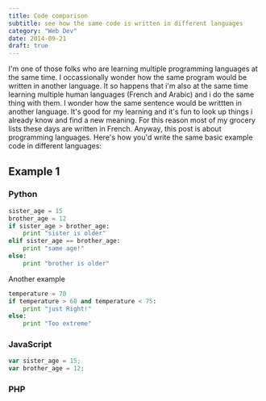 ```yaml
---
title: Code comparison
subtitle: see how the same code is written in different languages
category: "Web Dev"
date: 2014-09-21
draft: true
---
```


I'm one of those folks who are learning multiple programming languages at the same time. I occassionally wonder how the same program would be written in another language. It so happens that i'm also at the same time learning multiple human languages (French and Arabic) and i do the same thing with them. I wonder how the same sentence would be writtten in another language. It's good for my learning and it's fun to look up things i already know and find a new meaning. For this reason most of my grocery lists these days are written in French. Anyway, this post is about programming languages. Here's how you'd write the same basic example code in different languages:

## Example 1

### Python
	
```python
sister_age = 15
brother_age = 12
if sister_age > brother_age:
    print "sister is older"
elif sister_age == brother_age:
    print "same age!"
else:
    print "brother is older"
```

Another example

```python
temperature = 70
if temperature > 60 and temperature < 75:
    print "just Right!"
else:
    print "Too extreme"
```
    
### JavaScript

```javascript
var sister_age = 15;
var brother_age = 12;
```

### PHP
